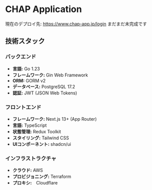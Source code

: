 # CHAP Application

現在のデプロイ先: https://www.chap-app.jp/login
まだまだ未完成です

## 技術スタック

### バックエンド
- **言語:** Go 1.23
- **フレームワーク:** Gin Web Framework
- **ORM:** GORM v2
- **データベース:** PostgreSQL 17.2
- **認証:** JWT (JSON Web Tokens)

### フロントエンド
- **フレームワーク:** Next.js 13+ (App Router)
- **言語:** TypeScript
- **状態管理:** Redux Toolkit
- **スタイリング:** Tailwind CSS
- **UIコンポーネント:** shadcn/ui

### インフラストラクチャ
- **クラウド:** AWS
- **プロビジョニング:** Terraform
- **プロキシ:**　Cloudflare
